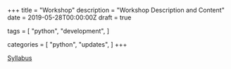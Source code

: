 +++
title = "Workshop"
description = "Workshop Description and Content"
date = 2019-05-28T00:00:00Z
draft = true

tags = [
    "python",
    "development",
]

categories = [
    "python",
    "updates",
]
+++

[Syllabus](./syllabus_overview.md)  